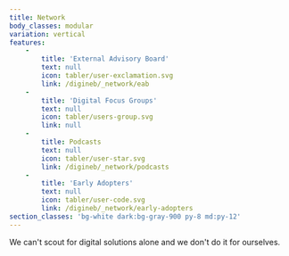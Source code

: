 ```yaml
---
title: Network
body_classes: modular
variation: vertical
features:
    -
        title: 'External Advisory Board'
        text: null
        icon: tabler/user-exclamation.svg
        link: /digineb/_network/eab
    -
        title: 'Digital Focus Groups'
        text: null
        icon: tabler/users-group.svg
        link: null
    -
        title: Podcasts
        text: null
        icon: tabler/user-star.svg
        link: /digineb/_network/podcasts
    -
        title: 'Early Adopters'
        text: null
        icon: tabler/user-code.svg
        link: /digineb/_network/early-adopters
section_classes: 'bg-white dark:bg-gray-900 py-8 md:py-12'
---
```


We can't scout for digital solutions alone and we don't do it for ourselves.